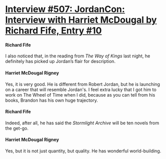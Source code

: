 # [Interview #507: JordanCon: Interview with Harriet McDougal by Richard Fife, Entry #10](https://www.theoryland.com/intvmain.php?i=507#10)

#### Richard Fife

I also noticed that, in the reading from
*The Way of Kings*
last night, he definitely has picked up Jordan’s flair for description.

#### Harriet McDougal Rigney

Yes, it is very good. He is different from Robert Jordan, but he is launching on a career that will resemble Jordan's. I feel extra lucky that I got him to work on The Wheel of Time when I did, because as you can tell from his books, Brandon has his own huge trajectory.

#### Richard Fife

Indeed, after all, he has said the
*Stormlight Archive*
will be ten novels from the get-go.

#### Harriet McDougal Rigney

Yes, but it is not just quantity, but quality. He has wonderful world-building.

